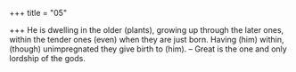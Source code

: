 +++
title = "05"

+++
He is dwelling in the older (plants), growing up through the later ones,  within the tender ones (even) when they are just born.
Having (him) within, (though) unimpregnated they give birth to (him).  – Great is the one and only lordship of the gods.